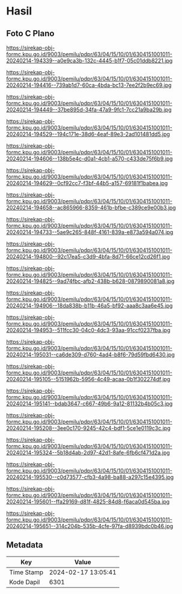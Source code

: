 # Hasil

## Foto C Plano

https://sirekap-obj-formc.kpu.go.id/9003/pemilu/pdpr/63/04/15/10/01/6304151001011-20240214-194339--a0e9ca3b-132c-4445-b1f7-05c01ddb8221.jpg

https://sirekap-obj-formc.kpu.go.id/9003/pemilu/pdpr/63/04/15/10/01/6304151001011-20240214-194416--739ab1d7-60ca-4bda-bc13-7ee2f2b9ec69.jpg

https://sirekap-obj-formc.kpu.go.id/9003/pemilu/pdpr/63/04/15/10/01/6304151001011-20240214-194449--37be895d-34fa-47a9-9fc1-7cc21a9ba29b.jpg

https://sirekap-obj-formc.kpu.go.id/9003/pemilu/pdpr/63/04/15/10/01/6304151001011-20240214-194529--194c171e-38d6-4eaf-89e3-2ad101481dd5.jpg

https://sirekap-obj-formc.kpu.go.id/9003/pemilu/pdpr/63/04/15/10/01/6304151001011-20240214-194606--138b5e4c-d0a1-4cb1-a570-c433de75f6b9.jpg

https://sirekap-obj-formc.kpu.go.id/9003/pemilu/pdpr/63/04/15/10/01/6304151001011-20240214-194629--0cf92cc7-f3bf-44b5-a157-69181f1babea.jpg

https://sirekap-obj-formc.kpu.go.id/9003/pemilu/pdpr/63/04/15/10/01/6304151001011-20240214-194658--ac865966-8359-461b-bfbe-c389ce9e00b3.jpg

https://sirekap-obj-formc.kpu.go.id/9003/pemilu/pdpr/63/04/15/10/01/6304151001011-20240214-194733--5ae9c265-848f-4161-839a-e873a594a074.jpg

https://sirekap-obj-formc.kpu.go.id/9003/pemilu/pdpr/63/04/15/10/01/6304151001011-20240214-194800--92c17ea5-c3d9-4bfa-8d71-66ce12cd26f1.jpg

https://sirekap-obj-formc.kpu.go.id/9003/pemilu/pdpr/63/04/15/10/01/6304151001011-20240214-194825--9ad74fbc-afb2-438b-b628-0879890081a8.jpg

https://sirekap-obj-formc.kpu.go.id/9003/pemilu/pdpr/63/04/15/10/01/6304151001011-20240214-194906--18da838b-b11b-46a5-bf92-aaa8c3aa6e45.jpg

https://sirekap-obj-formc.kpu.go.id/9003/pemilu/pdpr/63/04/15/10/01/6304151001011-20240214-194953--511fcc30-04c0-4dc3-93aa-91ccf0237fba.jpg

https://sirekap-obj-formc.kpu.go.id/9003/pemilu/pdpr/63/04/15/10/01/6304151001011-20240214-195031--ca6de309-d760-4ad4-b8f6-79d59fbd6430.jpg

https://sirekap-obj-formc.kpu.go.id/9003/pemilu/pdpr/63/04/15/10/01/6304151001011-20240214-195105--5151962b-5956-4c49-acaa-0b1f302274df.jpg

https://sirekap-obj-formc.kpu.go.id/9003/pemilu/pdpr/63/04/15/10/01/6304151001011-20240214-195141--bdab3647-c667-49b6-9a12-81132b4b05c3.jpg

https://sirekap-obj-formc.kpu.go.id/9003/pemilu/pdpr/63/04/15/10/01/6304151001011-20240214-195208--3ee0c170-9245-42c4-bdf1-5ce1e0119c3c.jpg

https://sirekap-obj-formc.kpu.go.id/9003/pemilu/pdpr/63/04/15/10/01/6304151001011-20240214-195324--5b18d4ab-2d97-42d1-8afe-6fb6cf471d2a.jpg

https://sirekap-obj-formc.kpu.go.id/9003/pemilu/pdpr/63/04/15/10/01/6304151001011-20240214-195530--c0d73577-cfb3-4a98-ba88-a297c15e4395.jpg

https://sirekap-obj-formc.kpu.go.id/9003/pemilu/pdpr/63/04/15/10/01/6304151001011-20240214-195601--ffa29169-d81f-4825-84d8-f6aca0d545ba.jpg

https://sirekap-obj-formc.kpu.go.id/9003/pemilu/pdpr/63/04/15/10/01/6304151001011-20240214-195651--314c204b-535b-4cfe-97fa-d8939bdc0b46.jpg


## Metadata

| Key        | Value               |
| ---------- | ------------------- |
| Time Stamp | 2024-02-17 13:05:41 |
| Kode Dapil | 6301                |



